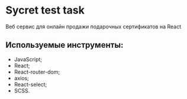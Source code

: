# Sycret test task

Веб сервис для онлайн продажи подарочных сертификатов на React

## Используемые инструменты:

- JavaScript;
- React;
- React-router-dom;
- axios;
- React-select;
- SCSS.
